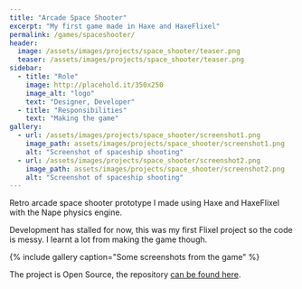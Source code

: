 ```yaml
---
title: "Arcade Space Shooter"
excerpt: "My first game made in Haxe and HaxeFlixel"
permalink: /games/spaceshooter/
header: 
  image: /assets/images/projects/space_shooter/teaser.png
  teaser: /assets/images/projects/space_shooter/teaser.png
sidebar: 
  - title: "Role"
    image: http://placehold.it/350x250
    image_alt: "logo"
    text: "Designer, Developer"
  - title: "Responsibilities"
    text: "Making the game"
gallery:
  - url: /assets/images/projects/space_shooter/screenshot1.png
    image_path: assets/images/projects/space_shooter/screenshot1.png
    alt: "Screenshot of spaceship shooting"
  - url: /assets/images/projects/space_shooter/screenshot2.png
    image_path: assets/images/projects/space_shooter/screenshot2.png
    alt: "Screenshot of spaceship shooting"
---
```


Retro arcade space shooter prototype I made using Haxe and HaxeFlixel with the Nape physics engine.

Development has stalled for now, this was my first Flixel project so the code is messy. I learnt a lot from making the game though.

{% include gallery caption="Some screenshots from the game" %}

The project is Open Source, the repository [can be found here](https://github.com/Gioele-Bencivenga/FlixelGame).
